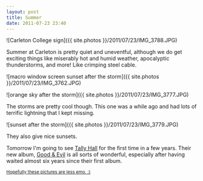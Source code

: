 ```yaml
---
layout: post
title: Summer
date: 2011-07-23 23:40
---
```


![Carleton College sign]({{ site.photos }}/2011/07/23/IMG_3788.JPG)

Summer at Carleton is pretty quiet and uneventful, although we do get exciting things like miserably hot and humid weather, apocalyptic thunderstorms, and more! Like crimping steel cable.

![macro window screen sunset after the storm]({{ site.photos }}/2011/07/23/IMG_3762.JPG)

![orange sky after the storm]({{ site.photos }}/2011/07/23/IMG_3777.JPG)

The storms are pretty cool though. This one was a while ago and had lots of terrific lightning that I kept missing.

![sunset after the storm]({{ site.photos }}/2011/07/23/IMG_3779.JPG)

They also give nice sunsets.

Tomorrow I'm going to see [Tally Hall](http://tallyhall.com/) for the first time in a few years. Their new album, [Good & Evil](http://www.tallyhall.com/goodandevil/) is all sorts of wonderful, especially after having waited almost six years since their first album.

<small><a href="http://andyfreeland.net/2011/05/24/storm/#comment-216275605">Hopefully these pictures are less emo. :)</a></small>
